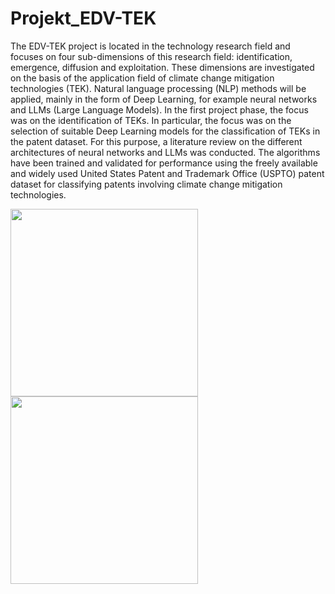# Projekt_EDV-TEK
The EDV-TEK project is located in the technology research field and focuses on four sub-dimensions of this research field: identification, emergence, diffusion and exploitation. These dimensions are investigated on the basis of the application field of climate change mitigation technologies (TEK). Natural language processing (NLP) methods will be applied, mainly in the form of Deep Learning, for example neural networks and LLMs (Large Language Models).
In the first project phase, the focus was on the identification of TEKs. In particular, the focus was on the selection of suitable Deep Learning models for the classification of TEKs in the patent dataset. For this purpose, a literature review on the different architectures of neural networks and LLMs was conducted. The algorithms have been trained and validated for performance using the freely available and widely used United States Patent and Trademark Office (USPTO) patent dataset for classifying patents involving climate change mitigation technologies.

<div>
  <img src="https://github.com/juergenct/Projekt_EDV-TEK/assets/122016233/b789cc56-930e-4e5d-bb16-c24d46ce12c4" width="300px" style="display: inline; margin-right: 10px;">
  <img src="https://github.com/juergenct/Projekt_EDV-TEK/assets/122016233/e997a597-e504-48f8-9457-616fa4e5f12f" width="300px" style="display: inline;">
</div>
